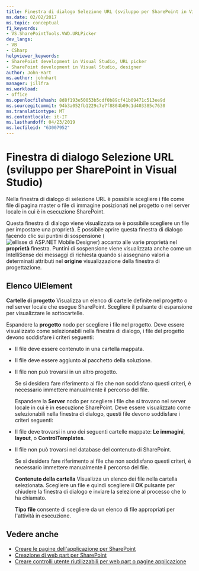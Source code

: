 ```yaml
---
title: Finestra di dialogo Selezione URL (sviluppo per SharePoint in Visual Studio) | Microsoft Docs
ms.date: 02/02/2017
ms.topic: conceptual
f1_keywords:
- VS.SharePointTools.VWD.URLPicker
dev_langs:
- VB
- CSharp
helpviewer_keywords:
- SharePoint development in Visual Studio, URL picker
- SharePoint development in Visual Studio, designer
author: John-Hart
ms.author: johnhart
manager: jillfra
ms.workload:
- office
ms.openlocfilehash: 8d8f193e50053b5cdf0b89cf41b09471c513ee9d
ms.sourcegitcommit: 94b3a052fb1229c7e7f8804b09c1d403385c7630
ms.translationtype: MT
ms.contentlocale: it-IT
ms.lasthandoff: 04/23/2019
ms.locfileid: "63007952"
---
```

# <a name="url-picker-dialog-box-sharepoint-development-in-visual-studio"></a>Finestra di dialogo Selezione URL (sviluppo per SharePoint in Visual Studio)
  Nella finestra di dialogo di selezione URL è possibile scegliere i file come file di pagina master o file di immagine posizionati nel progetto o nel server locale in cui è in esecuzione SharePoint.

 Questa finestra di dialogo viene visualizzata se è possibile scegliere un file per impostare una proprietà. È possibile aprire questa finestra di dialogo facendo clic sui puntini di sospensione (![ellisse di ASP.NET Mobile Designer](../sharepoint/media/mwellipsis.gif "ellisse di ASP.NET Mobile Designer")) accanto alle varie proprietà nel **proprietà** finestra. Puntini di sospensione viene visualizzata anche come un IntelliSense dei messaggi di richiesta quando si assegnano valori a determinati attributi nel **origine** visualizzazione della finestra di progettazione.

## <a name="uielement-list"></a>Elenco UIElement
 **Cartelle di progetto** Visualizza un elenco di cartelle definite nel progetto o nel server locale che esegue SharePoint. Scegliere il pulsante di espansione per visualizzare le sottocartelle.

 Espandere la **progetto** nodo per scegliere i file nel progetto. Deve essere visualizzato come selezionabili nella finestra di dialogo, i file del progetto devono soddisfare i criteri seguenti:

- Il file deve essere contenuto in una cartella mappata.

- Il file deve essere aggiunto al pacchetto della soluzione.

- Il file non può trovarsi in un altro progetto.

  Se si desidera fare riferimento ai file che non soddisfano questi criteri, è necessario immettere manualmente il percorso del file.

  Espandere la **Server** nodo per scegliere i file che si trovano nel server locale in cui è in esecuzione SharePoint. Deve essere visualizzato come selezionabili nella finestra di dialogo, questi file devono soddisfare i criteri seguenti:

- Il file deve trovarsi in uno dei seguenti cartelle mappate: **Le immagini**, **layout**, o **ControlTemplates**.

- Il file non può trovarsi nel database del contenuto di SharePoint.

  Se si desidera fare riferimento ai file che non soddisfano questi criteri, è necessario immettere manualmente il percorso del file.

  **Contenuto della cartella** Visualizza un elenco dei file nella cartella selezionata. Scegliere un file e quindi scegliere il **OK** pulsante per chiudere la finestra di dialogo e inviare la selezione al processo che lo ha chiamato.

  **Tipo file** consente di scegliere da un elenco di file appropriati per l'attività in esecuzione.

## <a name="see-also"></a>Vedere anche
- [Creare le pagine dell'applicazione per SharePoint](../sharepoint/creating-application-pages-for-sharepoint.md)
- [Creazione di web part per SharePoint](../sharepoint/creating-web-parts-for-sharepoint.md)
- [Creare controlli utente riutilizzabili per web part o pagine applicazione](../sharepoint/creating-reusable-controls-for-web-parts-or-application-pages.md)
